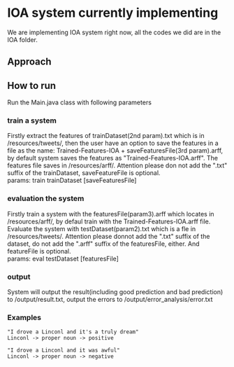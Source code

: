 # IOA system currently implementing
We are implementing IOA system right now, all the codes we did are in the IOA folder.

## Approach


## How to run
Run the Main.java class with following parameters

### train a system
Firstly extract the features of trainDataset(2nd param).txt which is in /resources/tweets/, then  the user have an option to save the features in a file as the name: Trained-Features-IOA + saveFeaturesFile(3rd param).arff, by default system saves the features as "Trained-Features-IOA.arff". The features file saves in /resources/arff/. Attention please don not add the ".txt" suffix of the trainDataset, saveFeatureFile is optional.
<br />params: train trainDataset [saveFeaturesFile]

### evaluation the system
Firstly train a system with the featuresFile(param3).arff which locates in /resources/arff/, by defaul train with the Trained-Features-IOA.arff file. Evaluate the system with testDataset(param2).txt which is a fle in /resources/tweets/. Attention please donnot add the ".txt" suffix of the dataset, do not add the ".arff" suffix of the featuresFile, either. And featureFile is optional.
<br />params: eval testDataset [featuresFile] 

### output
System will output the result(including good prediction and bad prediction) to /output/result.txt, output the errors to /output/error\_analysis/error.txt

### Examples
    "I drove a Linconl and it's a truly dream" 
    Linconl -> proper noun -> positive

    "I drove a Linconl and it was awful"
    Linconl -> proper noun -> negative
    

